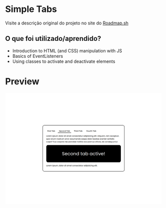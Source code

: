 # Simple Tabs

Visite a descrição original do projeto no site do [Roadmap.sh](https://roadmap.sh/projects/simple-tabs)

## O que foi utilizado/aprendido?

- Introduction to HTML (and CSS) manipulation with JS
- Basics of EventListeners
- Using classes to activate and deactivate elements

# Preview

![Preview](https://raw.githubusercontent.com/olucaxx/roadmap.sh-frontend/main/screenshots/simple-tabs.png)